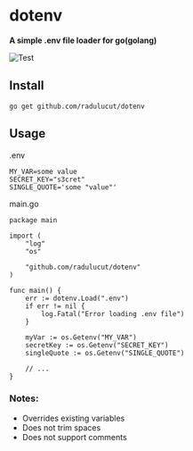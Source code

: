 # dotenv

**A simple .env file loader for go(golang)**

![Test](https://github.com/radulucut/dotenv/actions/workflows/test.yml/badge.svg)

## Install

`go get github.com/radulucut/dotenv`

## Usage

.env

```
MY_VAR=some value
SECRET_KEY="s3cret"
SINGLE_QUOTE='some "value"'
```

main.go

```
package main

import (
	"log"
	"os"

	"github.com/radulucut/dotenv"
)

func main() {
	err := dotenv.Load(".env")
	if err != nil {
		log.Fatal("Error loading .env file")
	}

	myVar := os.Getenv("MY_VAR")
	secretKey := os.Getenv("SECRET_KEY")
	singleQuote := os.Getenv("SINGLE_QUOTE")

	// ...
}
```

### Notes:

- Overrides existing variables
- Does not trim spaces
- Does not support comments
